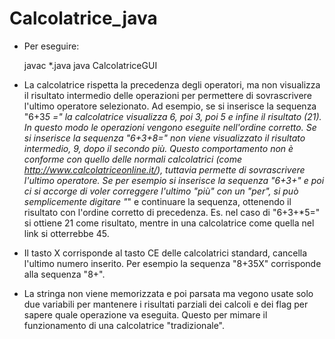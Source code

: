 # Calcolatrice_java

* Per eseguire:
	
	javac *.java
	java CalcolatriceGUI
	
* La calcolatrice rispetta la precedenza degli operatori, ma non visualizza il risultato intermedio delle operazioni per permettere di sovrascrivere l'ultimo operatore selezionato. Ad esempio, se si inserisce la sequenza "6+3*5 =" la calcolatrice visualizza 6, poi 3, poi 5 e infine il risultato (21). In questo modo le operazioni vengono eseguite nell'ordine corretto. Se si inserisce la sequenza "6+3+8=" non viene visualizzato il risultato intermedio, 9, dopo il secondo più. 
Questo comportamento non è conforme con quello delle normali calcolatrici (come http://www.calcolatriceonline.it/), tuttavia permette di sovrascrivere l'ultimo operatore. Se per esempio si inserisce la sequenza "6+3+" e poi ci si accorge di voler correggere l'ultimo "più" con un "per", si può semplicemente digitare "*" e continuare la sequenza, ottenendo il risultato con l'ordine corretto di precedenza. Es. nel caso di "6+3+*5=" si ottiene 21 come risultato, mentre in una calcolatrice come quella nel link si otterrebbe 45.

* Il tasto X corrisponde al tasto CE delle calcolatrici standard, cancella l'ultimo numero inserito. Per esempio la sequenza "8+35X" corrisponde alla sequenza "8+".

* La stringa non viene memorizzata e poi parsata ma vegono usate solo due variabili per mantenere i risultati parziali dei calcoli e dei flag per sapere quale operazione va eseguita. Questo per mimare il funzionamento di una calcolatrice "tradizionale".

